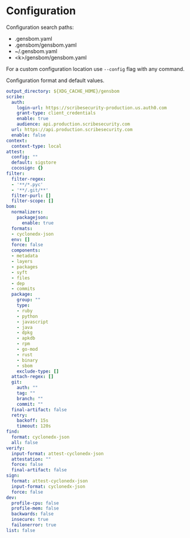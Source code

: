 # Configuration 

Configuration search paths:

- .gensbom.yaml
- .gensbom/gensbom.yaml
- ~/.gensbom.yaml
- \<k\>/gensbom/gensbom.yaml

For a custom configuration location use `--config` flag with any command.

Configuration format and default values.

```yaml
output_directory: ${XDG_CACHE_HOME}/gensbom
scribe:
  auth:
    login-url: https://scribesecurity-production.us.auth0.com
    grant-type: client_credentials
    enable: true
    audience: api.production.scribesecurity.com
  url: https://api.production.scribesecurity.com
  enable: false
context:
  context-type: local
attest:
  config: ""
  default: sigstore
  cocosign: {}
filter:
  filter-regex:
  - '**/*.pyc'
  - '**/.git/**'
  filter-purl: []
  filter-scope: []
bom:
  normalizers:
    packagejson:
      enable: true
  formats:
  - cyclonedx-json
  env: []
  force: false
  components:
  - metadata
  - layers
  - packages
  - syft
  - files
  - dep
  - commits
  package:
    group: ""
    type:
    - ruby
    - python
    - javascript
    - java
    - dpkg
    - apkdb
    - rpm
    - go-mod
    - rust
    - binary
    - sbom
    exclude-type: []
  attach-regex: []
  git:
    auth: ""
    tag: ""
    branch: ""
    commit: ""
  final-artifact: false
  retry:
    backoff: 15s
    timeout: 120s
find:
  format: cyclonedx-json
  all: false
verify:
  input-format: attest-cyclonedx-json
  attestation: ""
  force: false
  final-artifact: false
sign:
  format: attest-cyclonedx-json
  input-format: cyclonedx-json
  force: false
dev:
  profile-cpu: false
  profile-mem: false
  backwards: false
  insecure: true
  failonerror: true
list: false
```
